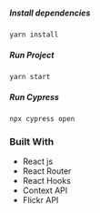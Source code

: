 
##### Install dependencies

`yarn install`

##### Run Project

`yarn start`

##### Run Cypress

`npx cypress open`

### Built With

- React js
- React Router
- React Hooks
- Context API
- Flickr API
